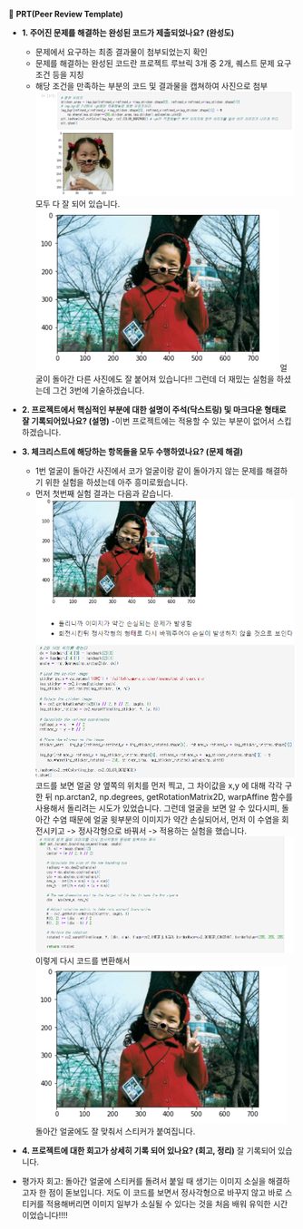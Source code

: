 
🔑 **PRT(Peer Review Template)**

-  **1. 주어진 문제를 해결하는 완성된 코드가 제출되었나요? (완성도)**
    - 문제에서 요구하는 최종 결과물이 첨부되었는지 확인
    - 문제를 해결하는 완성된 코드란 프로젝트 루브릭 3개 중 2개, 퀘스트 문제 요구조건 등을 지칭
    - 해당 조건을 만족하는 부분의 코드 및 결과물을 캡쳐하여 사진으로 첨부
        ![image.png](img1.png)  
        모두 다 잘 되어 있습니다.  
        ![image-3.png](img2.png)
        얼굴이 돌아간 다른 사진에도 잘 붙어져 있습니다!! 
        그런데 더 재밌는 실험을 하셨는데 그건 3번에 기술하겠습니다. 

- **2. 프로젝트에서 핵심적인 부분에 대한 설명이 주석(닥스트링) 및 마크다운 형태로 잘 기록되어있나요? (설명)**
    -이번 프로젝트에는 적용할 수 있는 부분이 없어서 스킵하겠습니다. 

- **3. 체크리스트에 해당하는 항목들을 모두 수행하였나요? (문제 해결)**
    - 1번 얼굴이 돌아간 사진에서 코가 얼굴이랑 같이 돌아가지 않는 문제를 해결하기 위한 실험을 하셨는데 아주 흥미로웠습니다. 
    - 먼저 첫번째 실험 결과는 다음과 같습니다.
    ![image-2.png](img3.png)
    ![image-4.png](img4.png)
    코드를 보면 얼굴 양 옆쪽의 위치를 먼저 찍고, 그 차이값을 x,y 에 대해 각각 구한 뒤 np.arctan2, np.degrees, getRotationMatrix2D, warpAffine 함수를 사용해서 돌리려는 시도가 있었습니다. 
    그런데 얼굴을 보면 알 수 있다시피, 돌아간 수염 때문에 얼굴 윗부분의 이미지가 약간 손실되어서, 먼저 이 수염을 회전시키고 -> 정사각형으로 바꿔서 -> 적용하는 실험을 했습니다. 
    ![image-5.png](img5.png)
    이렇게 다시 코드를 변환해서
    ![image-6.png](img6.png) 돌아간 얼굴에도 잘 맞춰서 스티커가 붙여집니다. 

-  **4. 프로젝트에 대한 회고가 상세히 기록 되어 있나요? (회고, 정리)**
    잘 기록되어 있습니다.

- 평가자 회고: 
  돌아간 얼굴에 스티커를 돌려서 붙일 때 생기는 이미지 소실을 해결하고자 한 점이 돋보입니다.
  저도 이 코드를 보면서 정사각형으로 바꾸지 않고 바로 스티커를 적용해버리면 이미지 일부가 소실될 수 있다는 것을 처음 배워 유익한 시간이었습니다!!!!